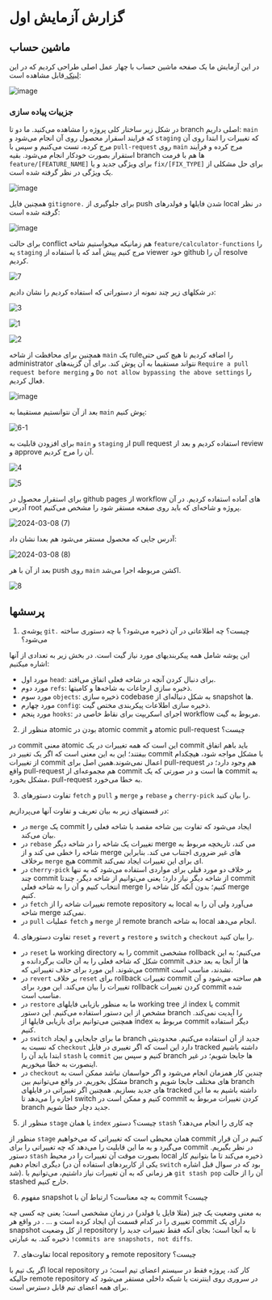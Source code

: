 # گزارش آزمایش اول

## ماشین حساب
در این آزمایش ما یک صفحه ماشین حساب با چهار عمل اصلی طراحی کردیم که در این 
<a href="https://software-engineering-laboratory-sharif.github.io/SE-Lab-1"> لینک </a>
قابل مشاهده است:

![image](https://github.com/Software-Engineering-Laboratory-Sharif/SE-Lab-1/assets/39655434/bf011994-3fbe-45e7-968d-c805b30805a2)


### جزییات پیاده سازی

در شکل زیر ساختار کلی پروژه را مشاهده می‌کنید. ما دو تا branch اصلی داریم: `main` که فرایند اسقرار محصول روی آن انجام می‌شود و `staging` که تغییرات را ابتدا روی آن مرج کرده، تست می‌کنیم و سپس با `pull-request` روی `main` مرج کرده و فرایند استقرار بصورت خودکار انجام می‌شود. بقیه branch ها هم با فرمت `feature/[FEATURE_NAME]` برای ویژگی جدید و یا `fix/[FIX_TYPE]` برای حل مشکلی از یک ویژگی در نظر گرفته شده است.

![image](https://github.com/Software-Engineering-Laboratory-Sharif/SE-Lab-1/assets/59170401/0dddd3f7-7a50-4458-9924-e36b11282a3a)

همچنین فایل `gitignore.` برای جلوگیری از push شدن فایلها و فولدرهای local در نظر گرفته شده است:

![image](https://github.com/Software-Engineering-Laboratory-Sharif/SE-Lab-1/assets/59170401/fc4dc668-52a0-4a66-a06a-0a5f1b803da5)

برای حالت conflict هم زمانیکه میخواستیم شاخه `feature/calculator-functions` را یه `staging` مرج کنیم پیش آمد که با استفاده از viewer خود github آن را resolve کردیم.

![7](https://github.com/Software-Engineering-Laboratory-Sharif/SE-Lab-1/assets/59170401/3ac85a67-6c6e-468c-8be0-0087fe12fd94)

در شکلهای زیر چند نمونه از دستوراتی که استفاده کردیم را نشان دادیم:

![3](https://github.com/Software-Engineering-Laboratory-Sharif/SE-Lab-1/assets/59170401/010ecee3-e73a-4acb-b65f-7bf1dbfde755)

![1](https://github.com/Software-Engineering-Laboratory-Sharif/SE-Lab-1/assets/59170401/6c559467-ec1a-4fc0-bfb7-e3b49305022a)

![2](https://github.com/Software-Engineering-Laboratory-Sharif/SE-Lab-1/assets/59170401/d4325573-069c-43dc-8832-df3a92f2888d)

همچنین برای محافظت از شاخه `main` یک rule‌را اضافه کردیم تا هیچ کس حتی administrator نتواند مستقیما به آن پوش کند.
برای آن گزینه‌های `Require a pull request before merging` و `Do not allow bypassing the above settings` را فعال کردیم.

![image](https://github.com/Software-Engineering-Laboratory-Sharif/SE-Lab-1/assets/59170401/325a43d3-839e-4ae3-a7c8-5973d96c62bb)

بعد از آن نتوانستیم مستقیما به `main` پوش کنیم:

![6-1](https://github.com/Software-Engineering-Laboratory-Sharif/SE-Lab-1/assets/59170401/ae4d34a8-86cd-411d-b5be-1edb0e629df3)

برای افزودن قابلیت به `main` و `staging` از pull request استفاده کردیم و بعد از review و approve آن را مرج کردیم.

![4](https://github.com/Software-Engineering-Laboratory-Sharif/SE-Lab-1/assets/59170401/33032f92-6b2a-4b82-8947-9b9bde98ac00)

![5](https://github.com/Software-Engineering-Laboratory-Sharif/SE-Lab-1/assets/59170401/644364e0-6959-4c7a-a2aa-5fbe68a24c18)

برای استقرار محصول در github pages از workflow های آماده استفاده کردیم. در آن آدرس root پروژه و شاخه‌ای که باید روی صفحه مستقر شود را مشخص می‌کنیم.

![2024-03-08 (7)](https://github.com/Software-Engineering-Laboratory-Sharif/SE-Lab-1/assets/59170401/56f0aa52-4716-4e85-bc14-80248fa72e23)

آدرس جایی که محصول مستقر می‌شود هم بعدا نشان داد:

![2024-03-08 (8)](https://github.com/Software-Engineering-Laboratory-Sharif/SE-Lab-1/assets/59170401/b8676153-3685-4189-a96d-ea69519e7a4b)

بعد از آن با هر push روی `main` اکشن مربوطه اجرا می‌شد.

![8](https://github.com/Software-Engineering-Laboratory-Sharif/SE-Lab-1/assets/59170401/800c1136-c5be-4b45-a658-b41cf28376d6)


## پرسشها
1. پوشه‌ی `git.` چیست؟ چه اطلاعاتی در آن ذخیره می‌شود؟ با چه دستوری ساخته می‌شود؟

این پوشه شامل همه پیکربندیهای مورد نیاز گیت است. در بخش زیر به تعدادی از آنها اشاره میکنیم:

- مورد اول `head`: برای دنبال کردن آنچه در شاخه فعلی اتفاق می‌افتد.
- مورد دوم `refs`: ذخیره سازی ارجاعات به شاخه‌ها و کامیتها.
- مورد سوم `objects`: ذخیره سازی codebase به شکل دنباله‌ای از snapshot ها.
- مورد چهارم `config`: ذخیره سازی اطلاعات پیکربندی مختص گیت.
- مورد پنجم `hooks`: اجرای اسکریپت برای نقاط خاصی در workflow مربوط به گیت.
<div dir="rtl">

</div>
 
2. منظور از atomic بودن در atomic commit و atomic pull-request چیست؟

در commit معنی atomic این است که همه تغییرات در یک commit باید باهم اتفاق بیفتند؛ این به این معنی است که اگر یک تغییر در commit با مشکل مواجه شود، هیچکدام از تغییرات commit اعمال نمی‌شوند.همین اصل برای pull-request هم وجود دارد؛ در واقع pull-request هم مجموعه‌ای از commit ها است و در صورتی که یک commit به مشکل بخورد، pull-request به خطا می‌خورد.

3. تفاوت دستورهای `fetch` و `pull` و `merge` و `rebase` و `cherry-pick` را بیان کنید.

در قسمتهای زیر به بیان تعریف و تفاوت آنها می‌پردازیم:
- در `merge` یک commit ایجاد می‌شود که تفاوت بین شاخه مقصد با شاخه فعلی را بیان می‌کند.
- در `rebase` تغییرات یک شاخه را در شاخه دیگر merge می کند، تاریخچه مربوط به شاخه را خطی می کند و از merge های غیر ضروری اجتناب می کند. بنابراین برخلاف `merge` هیچ commit ای برای این تغییرات ایجاد نمی‌کند.
- در `cherry-pick` بر خلاف دو مورد قبلی برای مواردی استفاده می‌شود که به تنها چند commit از شاخه دیگر نیاز دارد؛ یعنی می‌توانیم از شاخه دیگر، چندتا commit انتخاب کنیم و آن را به شاخه فعلی merge کنیم؛ بدون آنکه کل شاخه را merge کنیم.
- در `fetch` تغییرات شاخه را از remote repository به local می‌آورد ولی آن را به شاخه merge نمی‌کند.
- در `pull` عملیات `fetch` و `merge` از remote branch به شاخه local انجام می‌دهد.

4. تفاوت دستورهای `reset` و `revert` و `restore` و `switch` و `checkout` را بیان کنید.

- در `reset` ما working directory را به commit مشخصی rollback می‌کنیم؛ به این شکل که شاخه فعلی را به آن حالت برگردانده و commit ها از آنجا به بعد حذف می‌شوند. این مورد برای حذف تغییراتی که commit نشدند، مناسب است.
- در `revert` بر خلاف `reset` برای rollback تغییرات commit هم ساخته می‌شود و آن تغییرات را بیان می‌کند. این مورد برای rollback کردن تغییرات commit شده مناسب است.
- در `restore` ما به منظور بازیابی فایلهای working tree از index یا commit مشخص از این دستور استفاده می‌کنیم. این دستور branch را آپدیت نمی‌کند. همچنین می‌توانیم برای بازیابی فایلها از index مربوط به commit دیگر استفاده کنیم.
- در `switch` ما برای جابجایی و ایجاد branch جدید از آن استفاده می‌کنیم. محدودیتی که نسبت به `checkout` دارد این است که اگر تغییری در فایل tracked داشته باشیم ابتدا باید آن را `stash` یا `commit` کنیم و سپس بین branch ها جابجا شویم؛ در غیر اینصورت به خطا میخوریم.
- در `checkout` چندین کار همزمان انجام می‌شود و اگر حواسمان نباشد ممکن است به مشکل بخوریم. در واقع می‌توانیم بین branch های مختلف جابجا شویم و branch های جدید بسازیم. همچنین اگر تغییراتی در فایلهای tracked داشته باشیم به ما این اجازه را می‌دهد تا switch کنیم و ممکن است در commit کردن تغییرات مربوط به branch جدید دچار خطا شویم.

5. منظور از `stage` یا همان `index` چیست؟ دستور `stash` چه کاری را انجام می‌دهد؟

منظور از `stage` همان محیطی است که تغییراتی که می‌خواهیم commit کنیم در آن قرار می‌گیرد و به ما این قابلیت را می‌دهد که چه تغییراتی را برای commit در نظر بگیریم. دستور `stash` بصورت موقت آن تغییرات را در محیط local ذخیره می‌کند تا ما بتوانیم کار دیگری انجام دهیم (یکی از کاربردهای استفاده آن در `switch` بود که در سوال قبل اشاره شد). هر زمانی که به آن تغییرات نیاز داشتیم، می‌توانیم با `git stash pop` آن را از حالت stashed خارج کنیم.

6. مفهوم snapshot به چه معناست؟ ارتباط آن با commit چیست؟

به معنی وضعیت یک چیز (مثلا فایل یا فولدر) در زمان مشخصی است؛ یعنی چه کسی چه تغییری را در کدام قسمت آن ایجاد کرده است و ... . در واقع هر commit دارای یک snapshot از کل وضعیت repository تا به آنجا است؛ بجای آنکه فقط تغییرات جدید را ذخیره کند. به عبارتی `!commits are snapshots, not diffs`.

7. تفاوت‌های local repository و remote repository چیست؟

اگر یک تیم با local repository کار کند، پروژه فقط در سیستم اعضای تیم است؛ در حالیکه remote repository در سروری روی اینترنت یا شبکه داخلی مستقر می‌شود که برای همه اعضای تیم قابل دسترس است.
